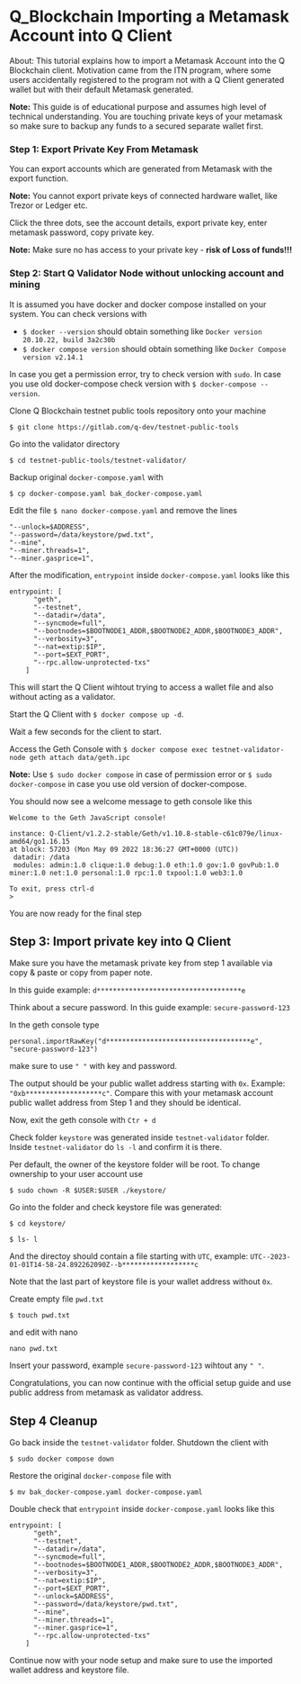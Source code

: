 # Q_Blockchain Importing a Metamask Account into Q Client

About: This tutorial explains how to import a Metamask Account into the Q Blockchain client. Motivation came from the ITN program, where some users accidentally registered to the program not with a Q Client generated wallet but with their default Metamask generated. 

**Note:** This guide is of educational purpose and assumes high level of technical understanding. You are touching private keys of your metamask so make sure to backup any funds to a secured separate wallet first.  

### Step 1: Export Private Key From Metamask

You can export accounts which are generated from Metamask with the export function. 

**Note:** You cannot export private keys of connected hardware wallet, like Trezor or Ledger etc. 

Click the three dots, see the account details, export private key, enter metamask password, copy private key. 


**Note:** Make sure no has access to your private key - **risk of Loss of funds!!!**

### Step 2: Start Q Validator Node without unlocking account and mining

It is assumed you have docker and docker compose installed on your system. You can check versions with

- `$ docker --version`  should obtain something like `Docker version 20.10.22, build 3a2c30b` 
- `$ docker compose version`  should obtain something like `Docker Compose version v2.14.1`

In case you get a permission error, try to check version with `sudo`.
In case you use old docker-compose check version with `$ docker-compose --version`.

Clone Q Blockchain testnet public tools repository onto your machine

`$ git clone https://gitlab.com/q-dev/testnet-public-tools`

Go into the validator directory

`$ cd testnet-public-tools/testnet-validator/`

Backup original `docker-compose.yaml` with 

`$ cp docker-compose.yaml bak_docker-compose.yaml`

Edit the file `$ nano docker-compose.yaml` and remove the lines

```
"--unlock=$ADDRESS",
"--password=/data/keystore/pwd.txt",
"--mine",
"--miner.threads=1",
"--miner.gasprice=1",
 ```

After the modification, `entrypoint` inside `docker-compose.yaml` looks like this

```
entrypoint: [
      "geth",
      "--testnet",
      "--datadir=/data",
      "--syncmode=full",
      "--bootnodes=$BOOTNODE1_ADDR,$BOOTNODE2_ADDR,$BOOTNODE3_ADDR",
      "--verbosity=3",
      "--nat=extip:$IP",
      "--port=$EXT_PORT",
      "--rpc.allow-unprotected-txs"
    ]
```

 This will start the Q Client wihtout trying to access a wallet file and also without acting as a validator. 

Start the Q Client with `$ docker compose up -d`.

Wait a few seconds for the client to start. 

Access the Geth Console with `$ docker compose exec testnet-validator-node geth attach data/geth.ipc`

**Note:** Use `$ sudo docker compose` in case of permission error or `$ sudo docker-compose` in case you use old version of docker-compose.

You should now see a welcome message to geth console like this

```
Welcome to the Geth JavaScript console!

instance: Q-Client/v1.2.2-stable/Geth/v1.10.8-stable-c61c079e/linux-amd64/go1.16.15
at block: 57203 (Mon May 09 2022 18:36:27 GMT+0000 (UTC))
 datadir: /data
 modules: admin:1.0 clique:1.0 debug:1.0 eth:1.0 gov:1.0 govPub:1.0 miner:1.0 net:1.0 personal:1.0 rpc:1.0 txpool:1.0 web3:1.0

To exit, press ctrl-d
>
```

You are now ready for the final step

## Step 3: Import private key into Q Client

Make sure you have the metamask private key from step 1 available via copy & paste or copy from paper note.

In this guide example: `d************************************e`

Think about a secure password. In this guide example: `secure-password-123`

In the geth console type

`personal.importRawKey("d************************************e", "secure-password-123")`

make sure to use `" "` with key and password.

The output should be your public wallet address starting with `0x`. Example: `"0xb*******************c"`. 
Compare this with your metamask account public wallet address from Step 1 and they should be identical. 

Now, exit the geth console with `Ctr + d`

Check folder `keystore` was generated inside `testnet-validator` folder. Inside `testnet-validator` do `ls -l` and confirm it is there.

Per default, the owner of the keystore folder will be root. To change ownership to your user account use

`$ sudo chown -R $USER:$USER ./keystore/`

Go into the folder and check keystore file was generated:

`$ cd keystore/`

`$ ls- l`

And the directoy should contain a file starting with `UTC`, example: `UTC--2023-01-01T14-58-24.892262090Z--b******************c`

Note that the last part of keystore file is your wallet address without `0x`. 

Create empty file `pwd.txt` 

`$ touch pwd.txt`

and edit with nano 

`nano pwd.txt`

Insert your password, example `secure-password-123` wihtout any `" "`.

Congratulations, you can now continue with the official setup guide and use public address from metamask as validator address.

## Step 4 Cleanup

Go back inside the `testnet-validator` folder. Shutdown the client with 

`$ sudo docker compose down`

Restore the original `docker-compose` file with 

`$ mv bak_docker-compose.yaml docker-compose.yaml`

Double check that `entrypoint` inside `docker-compose.yaml` looks like this

```
entrypoint: [
      "geth",
      "--testnet",
      "--datadir=/data",
      "--syncmode=full",
      "--bootnodes=$BOOTNODE1_ADDR,$BOOTNODE2_ADDR,$BOOTNODE3_ADDR",
      "--verbosity=3",
      "--nat=extip:$IP",
      "--port=$EXT_PORT",
      "--unlock=$ADDRESS",
      "--password=/data/keystore/pwd.txt",
      "--mine",
      "--miner.threads=1",
      "--miner.gasprice=1",
      "--rpc.allow-unprotected-txs"
    ]
```

Continue now with your node setup and make sure to use the imported wallet address and keystore file. 
